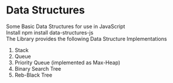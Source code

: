 <h1>Data Structures</h1>
Some Basic Data Structures for use in JavaScript
<br/>
Install
npm install data-structures-js
<br/>
The Library provides the following Data Structure Implementations
<ol>
<li>Stack</li>
<li>Queue</li>
<li>Priority Queue (implemented as Max-Heap)</li>
<li>Binary Search Tree</li>
<li>Reb-Black Tree</li>
</ol>